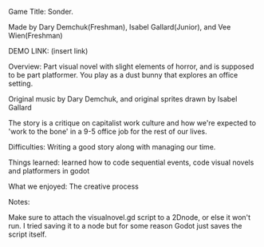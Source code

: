 Game Title: Sonder.

Made by Dary Demchuk(Freshman), Isabel Gallard(Junior), and Vee Wien(Freshman)

DEMO LINK: (insert link)

Overview: Part visual novel with slight elements of horror, and is supposed to be part platformer. You play as a dust bunny that explores an office setting.

Original music by Dary Demchuk, and original sprites drawn by Isabel Gallard

The story is a critique on capitalist work culture and how we're expected to 'work to the bone' in a 9-5 office job for the rest of our lives.

Difficulties: Writing a good story along with managing our time.

Things learned: learned how to code sequential events, code visual novels and platformers in godot 

What we enjoyed: The creative process


Notes:

Make sure to attach the visualnovel.gd script to a 2Dnode, or else it won't run. I tried saving it to a node but for some reason Godot just saves the script itself.
